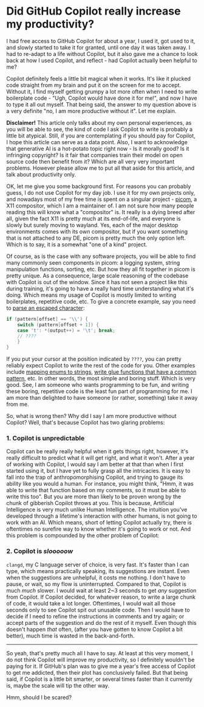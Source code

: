 # Did GitHub Copilot really increase my productivity?

I had free access to GitHub Copilot for about a year, I used it, got used to it, and slowly started to take it for granted, until one day it was taken away. I had to re-adapt to a life without Copilot, but it also gave me a chance to look back at how I used Copilot, and reflect - had Copilot actually been helpful to me?

Copilot definitely feels a little bit magical when it works. It's like it plucked code straight from my brain and put it on the screen for me to accept. Without it, I find myself getting grumpy a lot more often when I need to write boilerplate code - "Ugh, Copilot would have done it for me!", and now I have to type it all out myself. That being said, the answer to my question above is a very definite "no, I am more productive without it". Let me explain.

**Disclaimer!** This article only talks about my own personal experiences, as you will be able to see, the kind of code I ask Copilot to write is probably a little bit atypical. Still, if you are contemplating if you should pay for Copilot, I hope this article can serve as a data point. Also, I want to acknowledge that generative AI is a hot-potato topic right now - Is it morally good? Is it infringing copyright? Is it fair that companies train their model on open source code then benefit from it? Which are all very very important problems. However please allow me to put all that aside for this article, and talk about productivity only.

OK, let me give you some background first. For reasons you can probably guess, I do not use Copilot for my day job. I use it for my own projects only, and nowadays most of my free time is spent on a singular project - [picom](https://github.com/yshui/picom), a X11 compositor, which I am a maintainer of. I am not sure how many people reading this will know what a "compositor" is. It really is a dying breed after all, given the fact X11 is pretty much at its end-of-life, and everyone is slowly but surely moving to wayland. Yes, each of the major desktop environments comes with its own compositor, but if you want something that is not attached to any DE, picom is pretty much the only option left. Which is to say, it is a somewhat "one of a kind" project.

Of course, as is the case with any software projects, you will be able to find many commonly seen components in picom: a logging system, string manipulation functions, sorting, etc. But how they all fit together in picom is pretty unique. As a consequence, large scale reasoning of the codebase with Copilot is out of the window. Since it has not seen a project like this during training, it's going to have a really hard time understanding what it's doing. Which means my usage of Copilot is mostly limited to writing boilerplates, repetitive code, etc. To give a concrete example, say you need to [parse an escaped character](https://github.com/yshui/picom/blob/311225be4d9187cbadf7388af87946d9fa62a924/src/c2.c#L1044):

```c
if (pattern[offset] == '\\') {
	switch (pattern[offset + 1]) {
	case 't': *(output++) = '\t'; break;
	// ????
	}
}
```

If you put your cursor at the position indicated by `????`, you can pretty reliably expect Copilot to write the rest of the code for you. Other examples include [mapping enums to strings](https://github.com/yshui/picom/blob/311225be4d9187cbadf7388af87946d9fa62a924/src/c2.c#L238), [write glue functions that have a common pattern](https://github.com/yshui/picom/blob/311225be4d9187cbadf7388af87946d9fa62a924/src/dbus.c#L1421), etc. In other words, the most simple and boring stuff. Which is very good. See, I am someone who wants programming to be fun, and writing these boring, repetitive code is the least fun part of programming for me. I am more than delighted to have someone (or rather, something) take it away from me. 

So, what is wrong then? Why did I say I am more productive without Copilot? Well, that's because Copilot has two glaring problems:

### **1. Copilot is unpredictable**
Copilot can be really really helpful when it gets things right, however, it's really difficult to predict what it will get right, and what it won't. After a year of working with Copilot, I would say I am better at that than when I first started using it, but I have yet to fully grasp all the intricacies. It is easy to fall into the trap of anthropomorphising Copilot, and trying to gauge its ability like you would a human. For instance, you might think, "Hmm, it was able to write that function based on my comments, so it must be able to write this too". But you are more than likely to be proven wrong by the chunk of gibberish Copilot throws at you. This is because, Artificial Intelligence is very much unlike Human Intelligence. The intuition you've developed through a lifetime's interaction with other humans, is not going to work with an AI. Which means, short of letting Copilot actually try, there is oftentimes no surefire way to know whether it's going to work or not. And this problem is compounded by the other problem of Copilot:

### **2. Copilot is _slooooow_**
`clangd`, my C language server of choice, is very fast. It's faster than I can type, which means practically speaking, its suggestions are instant. Even when the suggestions are unhelpful, it costs me nothing. I don't have to pause, or wait, so my flow is uninterrupted. Compared to that, Copilot is much _much_ slower. I would wait at least 2~3 seconds to get _any_ suggestion from Copilot. If Copilot decided, for whatever reason, to write a large chunk of code, it would take a lot longer. Oftentimes, I would wait all those seconds only to see Copilot spit out unusable code. Then I would have to decide if I need to refine the instructions in comments and try again; or accept parts of the suggestion and do the rest of it myself. Even though this doesn't happen _that_ often, (after you have gotten to know Copilot a bit better), much time is wasted in the back-and-forth.

* * *
So yeah, that's pretty much all I have to say. At least at this very moment, I do not think Copilot will improve my productivity, so I definitely wouldn't be paying for it. If GitHub's plan was to give me a year's free access of Copilot to get me addicted, then their plot has conclusively failed. But that being said, if Copilot is a little bit smarter, or several times faster than it currently is, maybe the scale will tip the other way. 

Hmm, should I be scared? 

